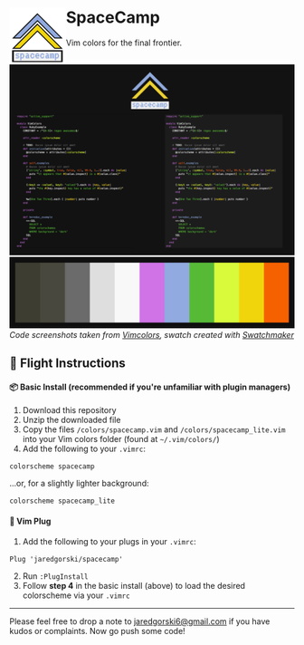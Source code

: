 # SpaceCamp <img align="left" width="100" height="100" src="/.media/spacecamp_logo.png">
Vim colors for the final frontier.

![SpaceCamp Theme](/.media/spacecamp_demo.png)
![Theme Swatch](/.media/spacecamp_colors.png)
*Code screenshots taken from [Vimcolors](https://github.com/jaredgorski/Swatchmaker), swatch created with [Swatchmaker](https://github.com/jaredgorski/Swatchmaker)*

## 🚀  Flight Instructions
#### 📦  Basic Install (recommended if you're unfamiliar with plugin managers)
1) Download this repository
2) Unzip the downloaded file
3) Copy the files `/colors/spacecamp.vim` and `/colors/spacecamp_lite.vim` into your Vim colors folder (found at `~/.vim/colors/`)
4) Add the following to your `.vimrc`:
```vim
colorscheme spacecamp
```
...or, for a slightly lighter background:
```vim
colorscheme spacecamp_lite
```

#### 🔌  Vim Plug
1) Add the following to your plugs in your `.vimrc`:
```vim
Plug 'jaredgorski/spacecamp'
```
2) Run `:PlugInstall`
3) Follow **step 4** in the basic install (above) to load the desired colorscheme via your `.vimrc`

---

Please feel free to drop a note to jaredgorski6@gmail.com if you have kudos or complaints. Now go push some code!
